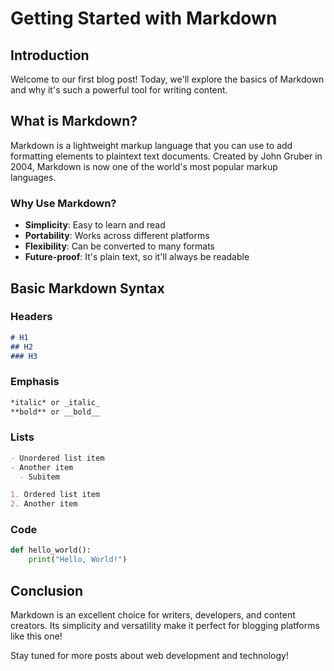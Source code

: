# Getting Started with Markdown

## Introduction
Welcome to our first blog post! Today, we'll explore the basics of Markdown and why it's such a powerful tool for writing content.

## What is Markdown?
Markdown is a lightweight markup language that you can use to add formatting elements to plaintext text documents. Created by John Gruber in 2004, Markdown is now one of the world's most popular markup languages.

### Why Use Markdown?
- **Simplicity**: Easy to learn and read
- **Portability**: Works across different platforms
- **Flexibility**: Can be converted to many formats
- **Future-proof**: It's plain text, so it'll always be readable

## Basic Markdown Syntax

### Headers
```markdown
# H1
## H2
### H3
```

### Emphasis
```markdown
*italic* or _italic_
**bold** or __bold__
```

### Lists
```markdown
- Unordered list item
- Another item
  - Subitem

1. Ordered list item
2. Another item
```

### Code
```python
def hello_world():
    print("Hello, World!")
```

## Conclusion
Markdown is an excellent choice for writers, developers, and content creators. Its simplicity and versatility make it perfect for blogging platforms like this one!

Stay tuned for more posts about web development and technology!
